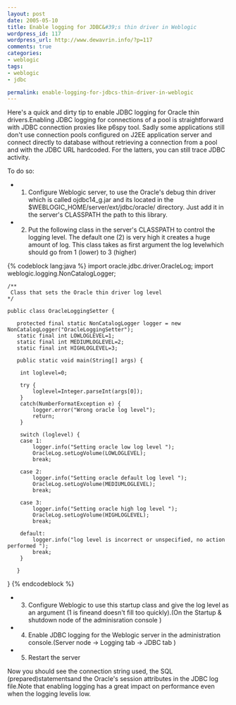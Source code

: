 ```yaml
--- 
layout: post
date: 2005-05-10
title: Enable logging for JDBC&#39;s thin driver in Weblogic
wordpress_id: 117
wordpress_url: http://www.dewavrin.info/?p=117
comments: true
categories: 
- weblogic
tags:
- weblogic
- jdbc

permalink: enable-logging-for-jdbcs-thin-driver-in-weblogic
---
```

Here's a quick and dirty tip to enable JDBC logging for Oracle thin drivers.Enabling JDBC logging for connections of a pool is straightforward with JDBC connection proxies like p6spy tool. Sadly some applications still don't use connection pools configured on J2EE application server and connect directly to database without retrieving a connection from a pool and with the JDBC URL hardcoded. For the latters, you can still trace JDBC activity.

To do so:

-  1) Configure Weblogic server, to use the Oracle's debug thin driver which is called ojdbc14\_g.jar and its located in the $WEBLOGIC_HOME/server/ext/jdbc/oracle/ directory. Just add it in the server's CLASSPATH the path to this library.

-  2) Put the following class in the server's CLASSPATH to control the logging level. The default one (2) is very high it creates a huge amount of log. This class takes as first argument the log levelwhich should go from 1 (lower) to 3 (higher)

{% codeblock lang:java %}
    import oracle.jdbc.driver.OracleLog;
    import weblogic.logging.NonCatalogLogger;

    /**
     Class that sets the Oracle thin driver log level 
    */

    public class OracleLoggingSetter {
 
	   protected final static NonCatalogLogger logger = new NonCatalogLogger("OracleLoggingSetter");
	   static final int LOWLOGLEVEL=1;
	   static final int MEDIUMLOGLEVEL=2;
	   static final int HIGHLOGLEVEL=3;
 
	   public static void main(String[] args) {
 
	   	int loglevel=0;
 
	   	try {
	   		loglevel=Integer.parseInt(args[0]);
	   	}
	   	catch(NumberFormatException e) {
	   		logger.error("Wrong oracle log level");
	   		return;
	   	}
 
	   	switch (loglevel) {
		case 1:
			logger.info("Setting oracle low log level ");
			OracleLog.setLogVolume(LOWLOGLEVEL);
			break;
 
		case 2:
			logger.info("Setting oracle default log level ");
			OracleLog.setLogVolume(MEDIUMLOGLEVEL);
			break;
 
		case 3:
			logger.info("Setting oracle high log level ");
			OracleLog.setLogVolume(HIGHLOGLEVEL);
			break;
 
		default:
			logger.info("log level is incorrect or unspecified, no action performed ");
			break;
		}
 
	   }
 
}
{% endcodeblock %}

-  3) Configure Weblogic to use this startup class and give the log level as an argument (1 is fineand doesn't fill too quickly).(On the Startup &amp; shutdown node of the adminisration console )

-  4) Enable JDBC logging for the Weblogic server in the administration console.(Server node -&gt; Logging tab -&gt; JDBC tab )

-  5) Restart the server

Now you should see the connection string used, the SQL (prepared)statementsand the Oracle's session attributes in the JDBC log file.Note that enabling logging has a great impact on performance even when the logging levelis low.
